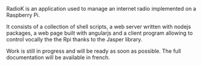 
RadioK is an application used to manage an internet radio implemented
on a Raspberry Pi.

It consists of a collection of shell scripts, a web server written with
nodejs packages, a web page built with angularjs and a client program allowing
to control vocally the the Rpi thanks to the Jasper library.

Work is still in progress and will be ready as soon as possible.
The full documentation will be available in french.